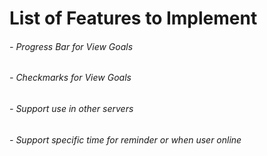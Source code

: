 # List of Features to Implement
###### - Progress Bar for View Goals
###### - Checkmarks for View Goals
###### - Support use in other servers
###### - Support specific time for reminder or when user online
